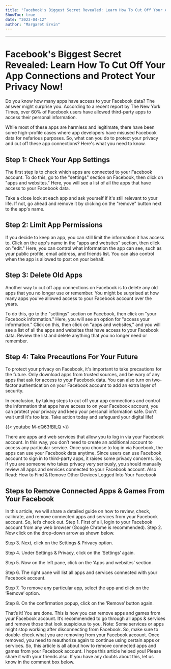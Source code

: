 ```yaml
---
title: "Facebook's Biggest Secret Revealed: Learn How To Cut Off Your App Connections and Protect Your Privacy Now!"
ShowToc: true 
date: "2023-04-12"
author: "Margaret Ervin"
---
```

*****
# Facebook's Biggest Secret Revealed: Learn How To Cut Off Your App Connections and Protect Your Privacy Now!

Do you know how many apps have access to your Facebook data? The answer might surprise you. According to a recent report by The New York Times, over 60% of Facebook users have allowed third-party apps to access their personal information.

While most of these apps are harmless and legitimate, there have been some high-profile cases where app developers have misused Facebook data for nefarious purposes. So, what can you do to protect your privacy and cut off these app connections? Here's what you need to know.

## Step 1: Check Your App Settings

The first step is to check which apps are connected to your Facebook account. To do this, go to the "settings" section on Facebook, then click on "apps and websites." Here, you will see a list of all the apps that have access to your Facebook data.

Take a close look at each app and ask yourself if it's still relevant to your life. If not, go ahead and remove it by clicking on the "remove" button next to the app's name.

## Step 2: Limit App Permissions

If you decide to keep an app, you can still limit the information it has access to. Click on the app's name in the "apps and websites" section, then click on "edit." Here, you can control what information the app can see, such as your public profile, email address, and friends list. You can also control when the app is allowed to post on your behalf.

## Step 3: Delete Old Apps

Another way to cut off app connections on Facebook is to delete any old apps that you no longer use or remember. You might be surprised at how many apps you've allowed access to your Facebook account over the years.

To do this, go to the "settings" section on Facebook, then click on "your Facebook information." Here, you will see an option for "access your information." Click on this, then click on "apps and websites," and you will see a list of all the apps and websites that have access to your Facebook data. Review the list and delete anything that you no longer need or remember.

## Step 4: Take Precautions For Your Future

To protect your privacy on Facebook, it's important to take precautions for the future. Only download apps from trusted sources, and be wary of any apps that ask for access to your Facebook data. You can also turn on two-factor authentication on your Facebook account to add an extra layer of security.

In conclusion, by taking steps to cut off your app connections and control the information that apps have access to on your Facebook account, you can protect your privacy and keep your personal information safe. Don't wait until it's too late. Take action today and safeguard your digital life!

{{< youtube M-dQ63fBILQ >}} 



There are apps and web services that allow you to log in via your Facebook account. In this way, you don’t need to create an additional account to access any particular service. Once you choose to log in via Facebook, the apps can use your Facebook data anytime.
Since users can use Facebook account to sign in to third-party apps, it raises some privacy concerns. So, if you are someone who takes privacy very seriously, you should manually review all apps and services connected to your Facebook account.
Also Read: How to Find & Remove Other Devices Logged Into Your Facebook

 
## Steps to Remove Connected Apps & Games From Your Facebook


In this article, we will share a detailed guide on how to review, check, calibrate, and remove connected apps and services from your Facebook account. So, let’s check out.
Step 1. First of all, login to your Facebook account from any web browser (Google Chrome is recommended).
Step 2. Now click on the drop-down arrow as shown below.

Step 3. Next, click on the Settings & Privacy option.

Step 4. Under Settings & Privacy, click on the ‘Settings‘ again.

Step 5. Now on the left pane, click on the ‘Apps and websites’ section.

Step 6. The right pane will list all apps and services connected with your Facebook account.

Step 7. To remove any particular app, select the app and click on the ‘Remove‘ option.

Step 8. On the confirmation popup, click on the ‘Remove‘ button again.

That’s it! You are done. This is how you can remove apps and games from your Facebook account. It’s recommended to go through all apps & services and remove those that look suspicious to you.
Note: Some services or apps might stop working after disconnecting from Facebook. So, make sure to double-check what you are removing from your Facebook account. Once removed, you need to reauthorize again to continue using certain apps or services.
So, this article is all about how to remove connected apps and games from your Facebook account. I hope this article helped you! Please share it with your friends also. If you have any doubts about this, let us know in the comment box below.





